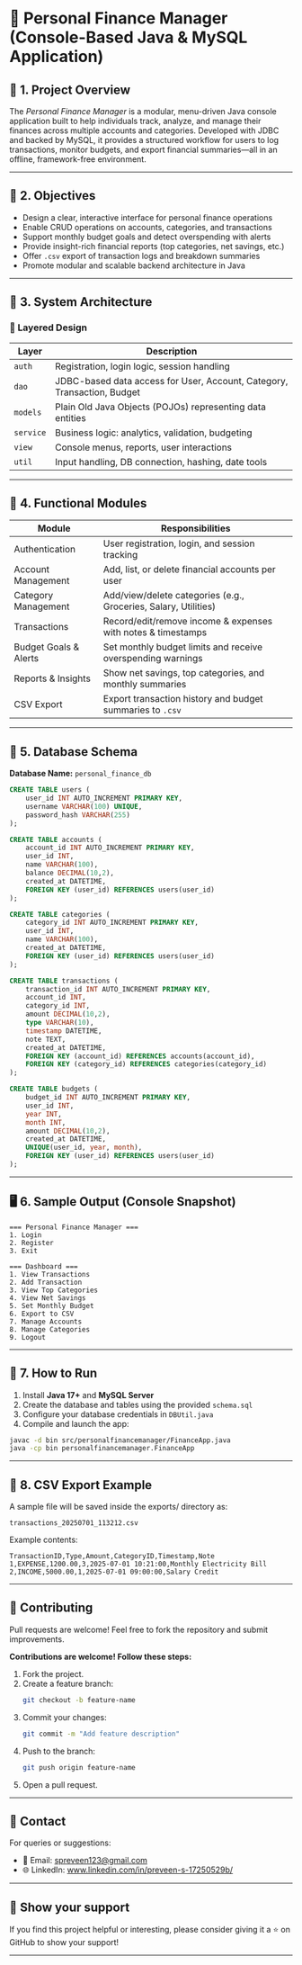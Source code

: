 # 📘 Personal Finance Manager (Console-Based Java & MySQL Application)


## 📄 1. Project Overview

The *Personal Finance Manager* is a modular, menu-driven Java console application built to help individuals track, analyze, and manage their finances across multiple accounts and categories. Developed with JDBC and backed by MySQL, it provides a structured workflow for users to log transactions, monitor budgets, and export financial summaries—all in an offline, framework-free environment.

---

## 🎯 2. Objectives

- Design a clear, interactive interface for personal finance operations  
- Enable CRUD operations on accounts, categories, and transactions  
- Support monthly budget goals and detect overspending with alerts  
- Provide insight-rich financial reports (top categories, net savings, etc.)  
- Offer `.csv` export of transaction logs and breakdown summaries  
- Promote modular and scalable backend architecture in Java  

---

## 🧱 3. System Architecture

### 🔹 Layered Design

| Layer       | Description                                        |
|-------------|----------------------------------------------------|
| `auth`      | Registration, login logic, session handling        |
| `dao`       | JDBC-based data access for User, Account, Category, Transaction, Budget |
| `models`    | Plain Old Java Objects (POJOs) representing data entities |
| `service`   | Business logic: analytics, validation, budgeting   |
| `view`      | Console menus, reports, user interactions          |
| `util`      | Input handling, DB connection, hashing, date tools |

---

## 🧪 4. Functional Modules

| Module                | Responsibilities                                                   |
|-----------------------|--------------------------------------------------------------------|
| Authentication        | User registration, login, and session tracking                    |
| Account Management    | Add, list, or delete financial accounts per user                  |
| Category Management   | Add/view/delete categories (e.g., Groceries, Salary, Utilities)   |
| Transactions          | Record/edit/remove income & expenses with notes & timestamps      |
| Budget Goals & Alerts | Set monthly budget limits and receive overspending warnings       |
| Reports & Insights    | Show net savings, top categories, and monthly summaries           |
| CSV Export            | Export transaction history and budget summaries to `.csv`         |

---

## 📂 5. Database Schema

**Database Name:** `personal_finance_db`

```sql
CREATE TABLE users (
    user_id INT AUTO_INCREMENT PRIMARY KEY,
    username VARCHAR(100) UNIQUE,
    password_hash VARCHAR(255)
);

CREATE TABLE accounts (
    account_id INT AUTO_INCREMENT PRIMARY KEY,
    user_id INT,
    name VARCHAR(100),
    balance DECIMAL(10,2),
    created_at DATETIME,
    FOREIGN KEY (user_id) REFERENCES users(user_id)
);

CREATE TABLE categories (
    category_id INT AUTO_INCREMENT PRIMARY KEY,
    user_id INT,
    name VARCHAR(100),
    created_at DATETIME,
    FOREIGN KEY (user_id) REFERENCES users(user_id)
);

CREATE TABLE transactions (
    transaction_id INT AUTO_INCREMENT PRIMARY KEY,
    account_id INT,
    category_id INT,
    amount DECIMAL(10,2),
    type VARCHAR(10),
    timestamp DATETIME,
    note TEXT,
    created_at DATETIME,
    FOREIGN KEY (account_id) REFERENCES accounts(account_id),
    FOREIGN KEY (category_id) REFERENCES categories(category_id)
);

CREATE TABLE budgets (
    budget_id INT AUTO_INCREMENT PRIMARY KEY,
    user_id INT,
    year INT,
    month INT,
    amount DECIMAL(10,2),
    created_at DATETIME,
    UNIQUE(user_id, year, month),
    FOREIGN KEY (user_id) REFERENCES users(user_id)
);
```

---

## 🖥️ 6. Sample Output (Console Snapshot)

```
=== Personal Finance Manager ===
1. Login
2. Register
3. Exit

=== Dashboard ===
1. View Transactions
2. Add Transaction
3. View Top Categories
4. View Net Savings
5. Set Monthly Budget
6. Export to CSV
7. Manage Accounts
8. Manage Categories
9. Logout
```

---

## 🚀 7. How to Run

1. Install **Java 17+** and **MySQL Server**
2. Create the database and tables using the provided `schema.sql`
3. Configure your database credentials in `DBUtil.java`
4. Compile and launch the app:

```bash
javac -d bin src/personalfinancemanager/FinanceApp.java
java -cp bin personalfinancemanager.FinanceApp
```

---

## 🧾 8. CSV Export Example
A sample file will be saved inside the exports/ directory as:
```
transactions_20250701_113212.csv
```
Example contents:
```
TransactionID,Type,Amount,CategoryID,Timestamp,Note
1,EXPENSE,1200.00,3,2025-07-01 10:21:00,Monthly Electricity Bill
2,INCOME,5000.00,1,2025-07-01 09:00:00,Salary Credit
```

---

## 🤝 Contributing

Pull requests are welcome! Feel free to fork the repository and submit improvements.

**Contributions are welcome! Follow these steps:**
1. Fork the project.
2. Create a feature branch:
   ```bash
   git checkout -b feature-name
   ```
3. Commit your changes:
   ```bash
   git commit -m "Add feature description"
   ```
4. Push to the branch:
   ```bash
   git push origin feature-name
   ```
5. Open a pull request.

---

## 📧 Contact

For queries or suggestions:
- 📧 Email: spreveen123@gmail.com
- 🌐 LinkedIn: www.linkedin.com/in/preveen-s-17250529b/

---

## 🌟 Show your support

If you find this project helpful or interesting, please consider giving it a ⭐ on GitHub to show your support!

---
